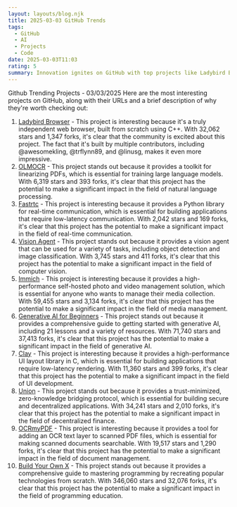 ```yaml
---
layout: layouts/blog.njk
title: 2025-03-03 GitHub Trends
tags:
  - GitHub
  - AI
  - Projects
  - Code
date: 2025-03-03T11:03
rating: 5
summary: Innovation ignites on GitHub with top projects like Ladybird Browser, a truly independent web browser, and OLMOCR, a toolkit for linearizing PDFs, leading the charge with over 32,000 stars and 6,000 stars respectively, while projects like Vision Agent and Immich make computer vision and media management simple, and Generative AI for Beginners unlocks the power of AI with 71,740 stars, the future is now with high-performance UI layout libraries like Clay and trust-minimized protocols like Union, and the next wave is all about building and learning with projects like Build Your Own X, which has over 346,000 stars, making it a powerhouse for programmers to learn by building.
---
```

Github Trending Projects - 03/03/2025
Here are the most interesting projects on GitHub, along with their URLs and a brief description of why they're worth checking out:
1. [Ladybird Browser](https://github.com/LadybirdBrowser/ladybird "Truly independent web browser") - This project is interesting because it's a truly independent web browser, built from scratch using C++. With 32,062 stars and 1,347 forks, it's clear that the community is excited about this project. The fact that it's built by multiple contributors, including @awesomekling, @trflynn89, and @linusg, makes it even more impressive.
2. [OLMOCR](https://github.com/allenai/olmocr "Toolkit for linearizing PDFs for LLM datasets/training") - This project stands out because it provides a toolkit for linearizing PDFs, which is essential for training large language models. With 6,319 stars and 393 forks, it's clear that this project has the potential to make a significant impact in the field of natural language processing.
3. [Fastrtc](https://github.com/freddyaboulton/fastrtc "The python library for real-time communication") - This project is interesting because it provides a Python library for real-time communication, which is essential for building applications that require low-latency communication. With 2,042 stars and 169 forks, it's clear that this project has the potential to make a significant impact in the field of real-time communication.
4. [Vision Agent](https://github.com/landing-ai/vision-agent "Vision agent") - This project stands out because it provides a vision agent that can be used for a variety of tasks, including object detection and image classification. With 3,745 stars and 411 forks, it's clear that this project has the potential to make a significant impact in the field of computer vision.
5. [Immich](https://github.com/immich-app/immich "High performance self-hosted photo and video management solution") - This project is interesting because it provides a high-performance self-hosted photo and video management solution, which is essential for anyone who wants to manage their media collection. With 59,455 stars and 3,134 forks, it's clear that this project has the potential to make a significant impact in the field of media management.
6. [Generative AI for Beginners](https://github.com/microsoft/generative-ai-for-beginners "21 Lessons, Get Started Building with Generative AI") - This project stands out because it provides a comprehensive guide to getting started with generative AI, including 21 lessons and a variety of resources. With 71,740 stars and 37,413 forks, it's clear that this project has the potential to make a significant impact in the field of generative AI.
7. [Clay](https://github.com/nicbarker/clay "High performance UI layout library in C") - This project is interesting because it provides a high-performance UI layout library in C, which is essential for building applications that require low-latency rendering. With 11,360 stars and 399 forks, it's clear that this project has the potential to make a significant impact in the field of UI development.
8. [Union](https://github.com/unionlabs/union "The trust-minimized, zero-knowledge bridging protocol") - This project stands out because it provides a trust-minimized, zero-knowledge bridging protocol, which is essential for building secure and decentralized applications. With 34,241 stars and 2,010 forks, it's clear that this project has the potential to make a significant impact in the field of decentralized finance.
9. [OCRmyPDF](https://github.com/ocrmypdf/OCRmyPDF "OCRmyPDF adds an OCR text layer to scanned PDF files") - This project is interesting because it provides a tool for adding an OCR text layer to scanned PDF files, which is essential for making scanned documents searchable. With 19,517 stars and 1,290 forks, it's clear that this project has the potential to make a significant impact in the field of document management.
10. [Build Your Own X](https://github.com/codecrafters-io/build-your-own-x "Master programming by recreating your favorite technologies from scratch") - This project stands out because it provides a comprehensive guide to mastering programming by recreating popular technologies from scratch. With 346,060 stars and 32,076 forks, it's clear that this project has the potential to make a significant impact in the field of programming education.



